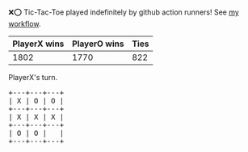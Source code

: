 :x::o: Tic-Tac-Toe played indefinitely by github action runners! See [my workflow](.github/workflows/play.yaml).

|PlayerX wins|PlayerO wins|Ties|
|-|-|-|
|1802|1770|822|

PlayerX's turn.

<pre>
+---+---+---+
| X | O | O |
+---+---+---+
| X | X | X |
+---+---+---+
| O | O |   |
+---+---+---+
</pre>